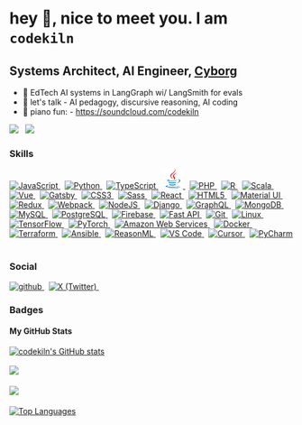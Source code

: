 # hey 👋, nice to meet you. I am `codekiln`

## Systems Architect, AI Engineer, [Cyborg](https://codekiln.github.io/logseq-encode-garden/)

- 🌱 EdTech AI systems in LangGraph wi/ LangSmith for evals
- 💬 let's talk - AI pedagogy, discursive reasoning, AI coding
- 🎹 piano fun: - https://soundcloud.com/codekiln

<a href="https://www.github.com/codekiln" target="_blank" rel="noreferrer"><img
src="https://img.shields.io/github/followers/codekiln?logo=github&style=for-the-badge&color=0891b2&labelColor=000000" /></a> &nbsp;
<a href="https://www.x.com/codekiln" target="_blank" rel="noreferrer"><img
src="https://img.shields.io/badge/follow-%40codekiln-0891b2?logo=x&style=for-the-badge&labelColor=000000" /></a> &nbsp;

### Skills

<a href="https://developer.mozilla.org/en-US/docs/Web/JavaScript" target="_blank" rel="noreferrer"><picture>
<img height="36" width="36" src="https://cdn.simpleicons.org/javascript/F7DF1E" alt="JavaScript" />
</picture></a> &nbsp;
<a href="https://www.python.org/" target="_blank" rel="noreferrer"><picture>
<img height="36" width="36" src="https://cdn.simpleicons.org/python/3776AB" alt="Python" />
</picture></a> &nbsp;
<a href="https://www.typescriptlang.org/" target="_blank" rel="noreferrer"><picture>
<img height="36" width="36" src="https://cdn.simpleicons.org/typescript/3178C6" alt="TypeScript" />
</picture></a> &nbsp;
<a href="https://www.oracle.com/java/" target="_blank" rel="noreferrer"><picture>
<img height="36" width="36" src="https://raw.githubusercontent.com/devicons/devicon/master/icons/java/java-original.svg" alt="Java" />
</picture></a> &nbsp;
<a href="https://www.php.net/" target="_blank" rel="noreferrer"><picture>
<img height="36" width="36" src="https://cdn.simpleicons.org/php/777BB4" alt="PHP" />
</picture></a> &nbsp;
<a href="https://www.r-project.org/" target="_blank" rel="noreferrer"><picture>
<img height="36" width="36" src="https://cdn.simpleicons.org/r/276DC3" alt="R" />
</picture></a> &nbsp;
<a href="https://www.scala-lang.org/" target="_blank" rel="noreferrer"><picture>
<img height="36" width="36" src="https://cdn.simpleicons.org/scala/DC322F" alt="Scala" />
</picture></a> &nbsp;
<a href="https://vuejs.org/" target="_blank" rel="noreferrer"><picture>
<img height="36" width="36" src="https://cdn.simpleicons.org/vuedotjs/4FC08D" alt="Vue" />
</picture></a> &nbsp;
<a href="https://www.gatsbyjs.com/" target="_blank" rel="noreferrer"><picture>
<img height="36" width="36" src="https://cdn.simpleicons.org/gatsby/663399" alt="Gatsby" />
</picture></a> &nbsp;
<a href="https://www.w3.org/TR/CSS/#css" target="_blank" rel="noreferrer"><picture>
<img height="36" width="36" src="https://cdn.simpleicons.org/css3/1572B6" alt="CSS3" />
</picture></a> &nbsp;
<a href="https://sass-lang.com/" target="_blank" rel="noreferrer"><picture>
<img height="36" width="36" src="https://cdn.simpleicons.org/sass/CC6699" alt="Sass" />
</picture></a> &nbsp;
<a href="https://reactjs.org/" target="_blank" rel="noreferrer"><picture>
<img height="36" width="36" src="https://cdn.simpleicons.org/react/61DAFB" alt="React" />
</picture></a> &nbsp;
<a href="https://developer.mozilla.org/en-US/docs/Glossary/HTML5" target="_blank" rel="noreferrer"><picture>
<img height="36" width="36" src="https://cdn.simpleicons.org/html5/E34F26" alt="HTML5" />
</picture></a> &nbsp;
<a href="https://mui.com/" target="_blank" rel="noreferrer"><picture>
<img height="36" width="36" src="https://cdn.simpleicons.org/mui/007FFF" alt="Material UI" />
</picture></a> &nbsp;
<a href="https://redux.js.org/" target="_blank" rel="noreferrer"><picture>
<img height="36" width="36" src="https://cdn.simpleicons.org/redux/764ABC" alt="Redux" />
</picture></a> &nbsp;
<a href="https://webpack.js.org/" target="_blank" rel="noreferrer"><picture>
<img height="36" width="36" src="https://cdn.simpleicons.org/webpack/8DD6F9" alt="Webpack" />
</picture></a> &nbsp;
<a href="https://nodejs.org/en/" target="_blank" rel="noreferrer"><picture>
<img height="36" width="36" src="https://cdn.simpleicons.org/nodedotjs/339933" alt="NodeJS" />
</picture></a> &nbsp;
<a href="https://www.djangoproject.com/" target="_blank" rel="noreferrer"><picture>
<img height="36" width="36" src="https://static.djangoproject.com/img/logos/django-logo-negative.svg" alt="Django" />
</picture></a> &nbsp;
<a href="https://graphql.org/" target="_blank" rel="noreferrer"><picture>
<img height="36" width="36" src="https://cdn.simpleicons.org/graphql/E10098" alt="GraphQL" />
</picture></a> &nbsp;
<a href="https://www.mongodb.com/" target="_blank" rel="noreferrer"><picture>
<img height="36" width="36" src="https://cdn.simpleicons.org/mongodb/47A248" alt="MongoDB" />
</picture></a> &nbsp;
<a href="https://www.mysql.com/" target="_blank" rel="noreferrer"><picture>
<img height="36" width="36" src="https://cdn.simpleicons.org/mysql/4479A1" alt="MySQL" />
</picture></a> &nbsp;
<a href="https://www.postgresql.org/" target="_blank" rel="noreferrer"><picture>
<img height="36" width="36" src="https://cdn.simpleicons.org/postgresql/4169E1" alt="PostgreSQL" />
</picture></a> &nbsp;
<a href="https://firebase.google.com/" target="_blank" rel="noreferrer"><picture>
<img height="36" width="36" src="https://cdn.simpleicons.org/firebase/FFCA28" alt="Firebase" />
</picture></a> &nbsp;
<a href="https://fastapi.tiangolo.com/" target="_blank" rel="noreferrer"><picture>
<img height="36" width="36" src="https://cdn.simpleicons.org/fastapi/009688" alt="Fast API" />
</picture></a> &nbsp;
<a href="https://git-scm.com/" target="_blank" rel="noreferrer"><picture>
<img height="36" width="36" src="https://cdn.simpleicons.org/git/F05032" alt="Git" />
</picture></a> &nbsp;
<a href="https://www.linux.org" target="_blank" rel="noreferrer"><picture>
<img height="36" width="36" src="https://cdn.simpleicons.org/linux/FCC624" alt="Linux" />
</picture></a> &nbsp;
<a href="https://www.tensorflow.org/" target="_blank" rel="noreferrer"><picture>
<img height="36" width="36" src="https://cdn.simpleicons.org/tensorflow/FF6F00" alt="TensorFlow" />
</picture></a> &nbsp;
<a href="https://pytorch.org/" target="_blank" rel="noreferrer"><picture>
<img height="36" width="36" src="https://cdn.simpleicons.org/pytorch/EE4C2C" alt="PyTorch" />
</picture></a> &nbsp;
<a href="https://aws.amazon.com" target="_blank" rel="noreferrer"><picture>
<img height="36" width="36" src="https://d1.awsstatic.com/logos/aws-logo-lockups/poweredbyaws/PB_AWS_logo_RGB_stacked_REV_SQ.91cd4af40773cbfbd15577a3c2b8a346fe3e8fa2.png" alt="Amazon Web Services" />
</picture></a> &nbsp;
<a href="https://www.docker.com/" target="_blank" rel="noreferrer"><picture>
<img height="36" width="36" src="https://cdn.simpleicons.org/docker/2496ED" alt="Docker" />
</picture></a> &nbsp;
<a href="https://www.terraform.io/" target="_blank" rel="noreferrer"><picture>
<img height="36" width="36" src="https://cdn.simpleicons.org/terraform/7B42BC" alt="Terraform" />
</picture></a> &nbsp;
<a href="https://www.ansible.com/" target="_blank" rel="noreferrer"><picture>
<img height="36" width="36" src="https://cdn.simpleicons.org/ansible/EE0000" alt="Ansible" />
</picture></a> &nbsp;
<a href="https://reasonml.github.io/" target="_blank" rel="noreferrer"><picture>
<img height="36" width="36" src="https://cdn.simpleicons.org/reason/FF5740" alt="ReasonML" />
</picture></a> &nbsp;
<a href="https://code.visualstudio.com/" target="_blank" rel="noreferrer"><picture>
<img height="36" width="36" src="https://cdn.worldvectorlogo.com/logos/visual-studio-code-1.svg" alt="VS Code" />
</picture></a> &nbsp;
<a href="https://cursor.com/" target="_blank" rel="noreferrer"><picture>
<img height="36" width="36" src="https://www.cursor.com/assets/videos/logo/placeholder-logo.webp" alt="Cursor" />
</picture></a> &nbsp;
<a href="https://www.jetbrains.com/pycharm/" target="_blank" rel="noreferrer"><picture>
<img height="36" width="36" src="https://resources.jetbrains.com/storage/products/company/brand/logos/PyCharm_icon.svg" alt="PyCharm" />
</picture></a> &nbsp;

### Social

<a href="https://www.github.com/codekiln" target="_blank" rel="noreferrer">
<picture>
<source media="(prefers-color-scheme: dark)" srcset="https://cdn.simpleicons.org/github/white" />
<source media="(prefers-color-scheme: light)" srcset="https://cdn.simpleicons.org/github/black" />
<img height="30" width="30" src="https://cdn.simpleicons.org/github/black" alt="github" />
</picture>
</a> &nbsp;
<a href="https://www.x.com/codekiln" target="_blank" rel="noreferrer">
<picture>
<source media="(prefers-color-scheme: dark)" srcset="https://cdn.simpleicons.org/x/white" />
<source media="(prefers-color-scheme: light)" srcset="https://cdn.simpleicons.org/x/black" />
<img height="30" width="30" src="https://cdn.simpleicons.org/x/black" alt="X (Twitter)" />
</picture>
</a> &nbsp;


### Badges
#### My GitHub Stats

<a
href="http://www.github.com/codekiln"><img src="https://github-readme-stats.vercel.app/api?username=codekiln&hide=&count_private=true&title_color=0891b2&text_color=ffffff&icon_color=0891b2&bg_color=000000&hide_border=true&show_icons=true" alt="codekiln's GitHub stats" /></a> <br/>
<br/>
<a href="http://www.github.com/codekiln"><img
src="https://streak-stats.demolab.com/?user=codekiln&stroke=ffffff&background=000000&ring=0891b2&fire=0891b2&currStreakNum=ffffff&currStreakLabel=0891b2&sideNums=ffffff&sideLabels=ffffff&dates=ffffff&hide_border=true" /></a> <br/>
<br/>
<a href="http://www.github.com/codekiln"><img width="75%" src="https://github-readme-activity-graph.vercel.app/graph?username=codekiln&bg_color=000000&color=ffffff&line=0891b2&point=ffffff&area_color=000000&area=true&hide_border=true&custom_title=GitHub%20Commits%20Graph" /></a> <br/>
<br/>
<a href="https://github.com/codekiln" align="left"><img src="https://github-readme-stats.vercel.app/api/top-langs/?username=codekiln&langs_count=10&title_color=0891b2&text_color=ffffff&icon_color=0891b2&bg_color=000000&hide_border=true&locale=en&custom_title=Top%20%Languages" alt="Top Languages" /></a> <br/>

